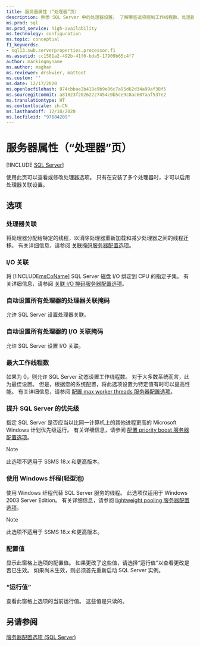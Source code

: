 ```yaml
---
title: 服务器属性（“处理器”页）
description: 熟悉 SQL Server 中的处理器设置。 了解哪些选项控制工作线程数、处理器分配和其他属性。
ms.prod: sql
ms.prod_service: high-availability
ms.technology: configuration
ms.topic: conceptual
f1_keywords:
- sql13.swb.serverproperties.processor.f1
ms.assetid: cc1581a2-492b-41f0-bda5-17909b65c4f7
author: markingmyname
ms.author: maghan
ms.reviewer: drskwier, matteot
ms.custom: ''
ms.date: 12/17/2020
ms.openlocfilehash: 874cbbae2b418e9b9e06c7a95d62d34a99af38f5
ms.sourcegitcommit: a81823f20262227454c0b5ce9c8ac607aaf537e2
ms.translationtype: HT
ms.contentlocale: zh-CN
ms.lasthandoff: 12/18/2020
ms.locfileid: "97684209"
---
```

# <a name="server-properties-processors-page"></a>服务器属性（“处理器”页）

[!INCLUDE [SQL Server](../../includes/applies-to-version/sqlserver.md)]

使用此页可以查看或修改处理器选项。 只有在安装了多个处理器时，才可以启用处理器关联设置。  

## <a name="options"></a>选项

### <a name="processor-affinity"></a>处理器关联
将处理器分配给特定的线程，以消除处理器重新加载和减少处理器之间的线程迁移。 有关详细信息，请参阅 [关联掩码服务器配置选项](../../database-engine/configure-windows/affinity-mask-server-configuration-option.md)。

### <a name="io-affinity"></a>I/O 关联
将 [!INCLUDE[msCoName](../../includes/msconame-md.md)] SQL Server 磁盘 I/O 绑定到 CPU 的指定子集。 有关详细信息，请参阅 [关联 I/O 掩码服务器配置选项](../../database-engine/configure-windows/affinity-input-output-mask-server-configuration-option.md)。

### <a name="automatically-set-processor-affinity-mask-for-all-processors"></a>自动设置所有处理器的处理器关联掩码
允许 SQL Server 设置处理器关联。

### <a name="automatically-set-io-affinity-mask-for-all-processors"></a>自动设置所有处理器的 I/O 关联掩码
允许 SQL Server 设置 I/O 关联。

### <a name="maximum-worker-threads"></a>最大工作线程数
如果为 0，则允许 SQL Server 动态设置工作线程数。 对于大多数系统而言，此为最佳设置。 但是，根据您的系统配置，将此选项设置为特定值有时可以提高性能。 有关详细信息，请参阅 [配置 max worker threads 服务器配置选项](../../database-engine/configure-windows/configure-the-max-worker-threads-server-configuration-option.md)。  

### <a name="boost-sql-server-priority"></a>提升 SQL Server 的优先级
指定 SQL Server 是否应当以比同一计算机上的其他进程更高的 Microsoft Windows 计划优先级运行。 有关详细信息，请参阅 [配置 priority boost 服务器配置选项](../../database-engine/configure-windows/configure-the-priority-boost-server-configuration-option.md)。  

> [!Note]
> 此选项不适用于 SSMS 18.x 和更高版本。

### <a name="use-windows-fibers-lightweight-pooling"></a>使用 Windows 纤程(轻型池)
使用 Windows 纤程代替 SQL Server 服务的线程。 此选项仅适用于 Windows 2003 Server Edition。 有关详细信息，请参阅 [lightweight pooling 服务器配置选项](../../database-engine/configure-windows/lightweight-pooling-server-configuration-option.md)。

> [!Note]
> 此选项不适用于 SSMS 18.x 和更高版本。

### <a name="configured-values"></a>配置值
显示此窗格上选项的配置值。 如果更改了这些值，请选择“运行值”以查看更改是否已生效。 如果尚未生效，则必须首先重新启动 SQL Server 实例。

### <a name="running-values"></a>“运行值”
查看此窗格上选项的当前运行值。 这些值是只读的。

## <a name="see-also"></a>另请参阅
[服务器配置选项 (SQL Server)](../../database-engine/configure-windows/server-configuration-options-sql-server.md)  


